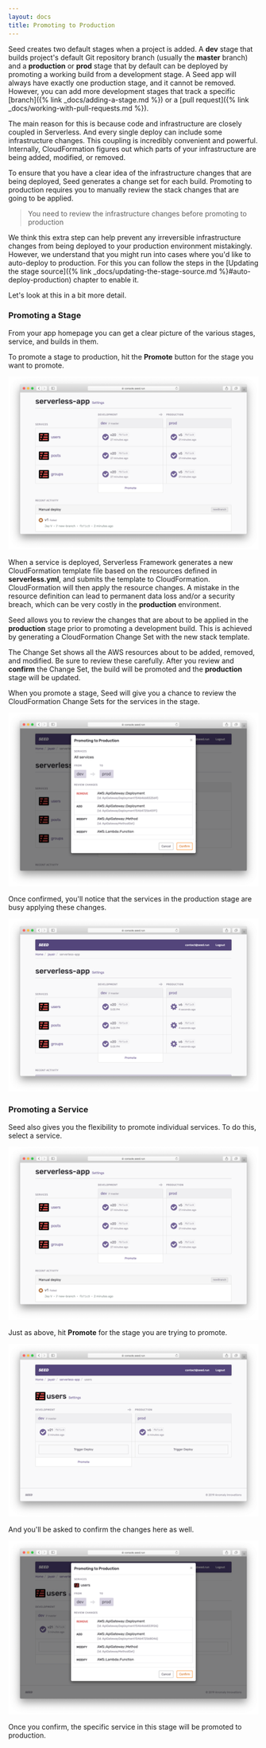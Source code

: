 ```yaml
---
layout: docs
title: Promoting to Production
---
```


Seed creates two default stages when a project is added. A **dev** stage that builds project's default Git repository branch (usually the **master** branch) and a **production** or **prod** stage that by default can be deployed by promoting a working build from a development stage. A Seed app will always have exactly one production stage, and it cannot be removed. However, you can add more development stages that track a specific [branch]({% link _docs/adding-a-stage.md %}) or a [pull request]({% link _docs/working-with-pull-requests.md %}).

The main reason for this is because code and infrastructure are closely coupled in Serverless. And every single deploy can include some infrastructure changes. This coupling is incredibly convenient and powerful. Internally, CloudFormation figures out which parts of your infrastructure are being added, modified, or removed.

To ensure that you have a clear idea of the infrastructure changes that are being deployed, Seed generates a change set for each build. Promoting to production requires you to manually review the stack changes that are going to be applied.

> You need to review the infrastructure changes before promoting to production

We think this extra step can help prevent any irreversible infrastructure changes from being deployed to your production environment mistakingly. However, we understand that you might run into cases where you'd like to auto-deploy to production. For this you can follow the steps in the [Updating the stage source]({% link _docs/updating-the-stage-source.md %}#auto-deploy-production) chapter to enable it.

Let's look at this in a bit more detail.

### Promoting a Stage

From your app homepage you can get a clear picture of the various stages, service, and builds in them.

To promote a stage to production, hit the **Promote** button for the stage you want to promote.

![Select Stage To Promote](/assets/docs/promoting-to-production/select-stage-to-promote.png)

When a service is deployed, Serverless Framework generates a new CloudFormation template file based on the resources defined in **serverless.yml**, and submits the template to CloudFormation. CloudFormation will then apply the resource changes. A mistake in the resource definition can lead to permanent data loss and/or a security breach, which can be very costly in the **production** environment.

Seed allows you to review the changes that are about to be applied in the **production** stage prior to promoting a development build. This is achieved by generating a CloudFormation Change Set with the new stack template.

The Change Set shows all the AWS resources about to be added, removed, and modified. Be sure to review these carefully. After you review and **confirm** the Change Set, the build will be promoted and the **production** stage will be updated.

When you promote a stage, Seed will give you a chance to review the CloudFormation Change Sets for the services in the stage.

![Confirm Change Set](/assets/docs/promoting-to-production/confirm-change-set.png)

Once confirmed, you'll notice that the services in the production stage are busy applying these changes.

![Production stage in progress](/assets/docs/promoting-to-production/production-stage-in-progress.png)

### Promoting a Service

Seed also gives you the flexibility to promote individual services. To do this, select a service.

![Select service](/assets/docs/promoting-to-production/select-service-to-promote.png)

Just as above, hit **Promote** for the stage you are trying to promote.

![Hit promote service](/assets/docs/promoting-to-production/hit-promote-service.png)

And you'll be asked to confirm the changes here as well.

![Confirm service Change Set](/assets/docs/promoting-to-production/confirm-service-change-set.png)

Once you confirm, the specific service in this stage will be promoted to production.
